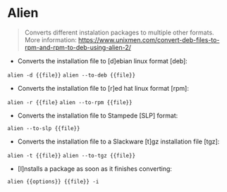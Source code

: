  # Alien
> Converts different instalation packages to multiple other formats. More information: https://www.unixmen.com/convert-deb-files-to-rpm-and-rpm-to-deb-using-alien-2/

- Converts the installation file to [d]ebian linux format [deb]:

`alien -d {{file}}`
`alien --to-deb {{file}}`

- Converts the installation file to [r]ed hat linux format [rpm]:

`alien -r {{file}`
`alien --to-rpm {{file}}`

- Converts the installation file to Stampede [SLP] format:

`alien --to-slp {{file}}`

- Converts the installation file to a Slackware [t]gz installation file [tgz]:

`alien -t {{file}}`
`alien --to-tgz {{file}}`

- [I]nstalls a package as soon as it finishes converting:

`alien {{options}} {{file}} -i`
